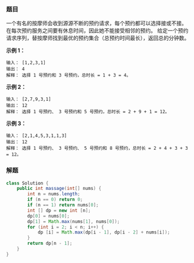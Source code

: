 ### 题目
一个有名的按摩师会收到源源不断的预约请求，每个预约都可以选择接或不接。
在每次预约服务之间要有休息时间，因此她不能接受相邻的预约。
给定一个预约请求序列，替按摩师找到最优的预约集合（总预约时间最长），返回总的分钟数。

**示例 1：**
```
输入： [1,2,3,1]
输出： 4
解释： 选择 1 号预约和 3 号预约，总时长 = 1 + 3 = 4。
```

**示例 2：**
```
输入： [2,7,9,3,1]
输出： 12
解释： 选择 1 号预约、 3 号预约和 5 号预约，总时长 = 2 + 9 + 1 = 12。
```

**示例 3：**
```
输入： [2,1,4,5,3,1,1,3]
输出： 12
解释： 选择 1 号预约、 3 号预约、 5 号预约和 8 号预约，总时长 = 2 + 4 + 3 + 3 = 12。
```

### 解题
```java
class Solution {
    public int massage(int[] nums) {
        int n = nums.length;
        if (n == 0) return 0;
        if (n == 1) return nums[0];
        int [] dp = new int [n];
        dp[0] = nums[0];
        dp[1] = Math.max(nums[1], nums[0]);
        for (int i = 2; i < n; i++) {
            dp [i] = Math.max(dp[i - 1], dp[i - 2] + nums[i]);
        }
        return dp[n - 1];
    }
}
```